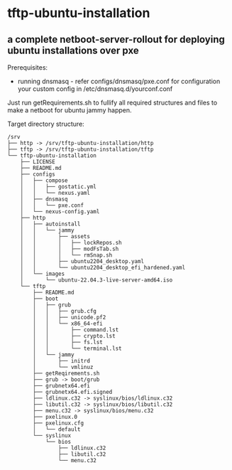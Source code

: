 # tftp-ubuntu-installation

## a complete netboot-server-rollout for deploying ubuntu installations over pxe

Prerequisites:
- running dnsmasq - refer configs/dnsmasq/pxe.conf for configuration your custom config in /etc/dnsmasq.d/yourconf.conf

Just run getRequirements.sh to fullify all required structures and files to make a netboot for ubuntu jammy happen.

Target directory structure: 

```
/srv
├── http -> /srv/tftp-ubuntu-installation/http
├── tftp -> /srv/tftp-ubuntu-installation/tftp
└── tftp-ubuntu-installation
    ├── LICENSE
    ├── README.md
    ├── configs
    │   ├── compose
    │   │   ├── gostatic.yml
    │   │   └── nexus.yaml
    │   ├── dnsmasq
    │   │   └── pxe.conf
    │   └── nexus-config.yaml
    ├── http
    │   ├── autoinstall
    │   │   └── jammy
    │   │       ├── assets
    │   │       │   ├── lockRepos.sh
    │   │       │   ├── modFsTab.sh
    │   │       │   └── rmSnap.sh
    │   │       ├── ubuntu2204_desktop.yaml
    │   │       └── ubuntu2204_desktop_efi_hardened.yaml
    │   └── images
    │       └── ubuntu-22.04.3-live-server-amd64.iso
    └── tftp
        ├── README.md
        ├── boot
        │   ├── grub
        │   │   ├── grub.cfg
        │   │   ├── unicode.pf2
        │   │   └── x86_64-efi
        │   │       ├── command.lst
        │   │       ├── crypto.lst
        │   │       ├── fs.lst
        │   │       └── terminal.lst
        │   └── jammy
        │       ├── initrd
        │       └── vmlinuz
        ├── getReqirements.sh
        ├── grub -> boot/grub
        ├── grubnetx64.efi
        ├── grubnetx64.efi.signed
        ├── ldlinux.c32 -> syslinux/bios/ldlinux.c32
        ├── libutil.c32 -> syslinux/bios/libutil.c32
        ├── menu.c32 -> syslinux/bios/menu.c32
        ├── pxelinux.0
        ├── pxelinux.cfg
        │   └── default
        └── syslinux
            └── bios
                ├── ldlinux.c32
                ├── libutil.c32
                └── menu.c32

```

